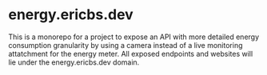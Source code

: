 # energy.ericbs.dev

This is a monorepo for a project to expose an API with more detailed energy consumption granularity
by using a camera instead of a live monitoring attatchment for the energy meter. All exposed endpoints
and websites will lie under the energy.ericbs.dev domain.
